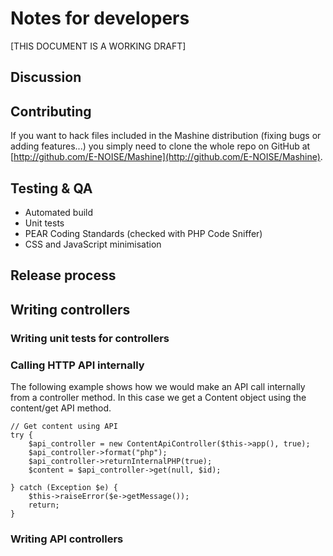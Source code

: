 Notes for developers
===

[THIS DOCUMENT IS A WORKING DRAFT]

## Discussion

## Contributing

If you want to hack files included in the Mashine distribution (fixing bugs or
adding features...) you simply need to clone the whole repo on GitHub at
[http://github.com/E-NOISE/Mashine](http://github.com/E-NOISE/Mashine).

## Testing & QA

* Automated build
* Unit tests
* PEAR Coding Standards (checked with PHP Code Sniffer)
* CSS and JavaScript minimisation

## Release process

## Writing controllers

### Writing unit tests for controllers

### Calling HTTP API internally

The following example shows how we would make an API call internally from a
controller method. In this case we get a Content object using the content/get
API method.

    // Get content using API
    try {
        $api_controller = new ContentApiController($this->app(), true);
        $api_controller->format("php");
        $api_controller->returnInternalPHP(true);
        $content = $api_controller->get(null, $id);

    } catch (Exception $e) {
        $this->raiseError($e->getMessage());
        return;
    }

### Writing API controllers

